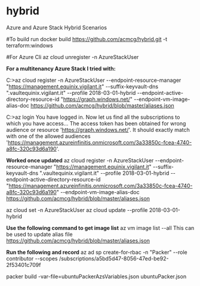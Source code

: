 # hybrid
Azure and Azure Stack Hybrid Scenarios

#To build run 
docker build https://github.com/acmcg/hybrid.git -t terraform:windows

#For Azure Cli
az cloud unregister -n AzureStackUser 

**For a multitenancy Azure Stack I tried with:**

C:\>az cloud register -n AzureStackUser --endpoint-resource-manager "https://management.equinix.vigilant.it" --suffix-keyvault-dns ".vaultequinix.vigilant.it" --profile 2018-03-01-hybrid --endpoint-active-directory-resource-id "https://graph.windows.net/" --endpoint-vm-image-alias-doc https://github.com/acmcg/hybrid/blob/master/aliases.json 

C:\>az login
You have logged in. Now let us find all the subscriptions to which you have access...
The access token has been obtained for wrong audience or resource 'https://graph.windows.net/'. It should exactly match with one of the allowed audiences 'https://management.azureinfinitis.onmicrosoft.com/3a33850c-fcea-4740-a8fc-320c93d6a190'.

**Worked once updated**
az cloud register -n AzureStackUser --endpoint-resource-manager "https://management.equinix.vigilant.it" --suffix-keyvault-dns ".vaultequinix.vigilant.it" --profile 2018-03-01-hybrid --endpoint-active-directory-resource-id "https://management.azureinfinitis.onmicrosoft.com/3a33850c-fcea-4740-a8fc-320c93d6a190" --endpoint-vm-image-alias-doc https://github.com/acmcg/hybrid/blob/master/aliases.json 

az cloud set -n AzureStackUser
az cloud update --profile 2018-03-01-hybrid

**Use the following command to get image list**
az vm image list --all
This can be used to update alias file https://github.com/acmcg/hybrid/blob/master/aliases.json 

**Run the following and record**
az ad sp create-for-rbac -n "Packer" --role contributor --scopes /subscriptions/a5bd5d47-8056-47ed-be92-2f53401c709f

packer build -var-file=ubuntuPackerAzsVariables.json ubuntuPacker.json
